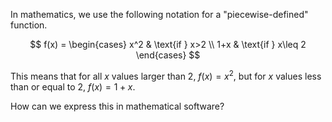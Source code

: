 
In mathematics, we use the following notation for a
"piecewise-defined" function.

$$ f(x) = \begin{cases} x^2 & \text{if } x>2 \\ 1+x & \text{if } x\leq 2 \end{cases} $$

This means that for all $x$ values larger than 2, $f(x)=x^2$,
but for $x$ values less than or equal to 2, $f(x)=1+x$.

How can we express this in mathematical software?
